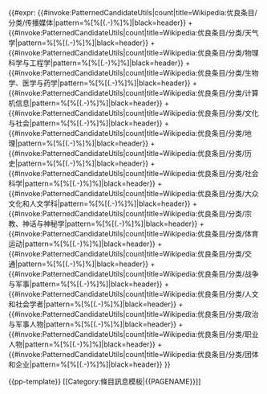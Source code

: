 {{#expr: {{#invoke:PatternedCandidateUtils|count|title=Wikipedia:优良条目/分类/传播媒体|pattern=%[%[(.-)%]%]|black=header}}
+{{#invoke:PatternedCandidateUtils|count|title=Wikipedia:优良条目/分类/天气学|pattern=%[%[(.-)%]%]|black=header}}
+{{#invoke:PatternedCandidateUtils|count|title=Wikipedia:优良条目/分类/物理科学与工程学|pattern=%[%[(.-)%]%]|black=header}}
+{{#invoke:PatternedCandidateUtils|count|title=Wikipedia:优良条目/分类/生物学、医学与药学|pattern=%[%[(.-)%]%]|black=header}}
+{{#invoke:PatternedCandidateUtils|count|title=Wikipedia:优良条目/分类/计算机信息|pattern=%[%[(.-)%]%]|black=header}}
+{{#invoke:PatternedCandidateUtils|count|title=Wikipedia:优良条目/分类/文化与社会|pattern=%[%[(.-)%]%]|black=header}}
+{{#invoke:PatternedCandidateUtils|count|title=Wikipedia:优良条目/分类/地理|pattern=%[%[(.-)%]%]|black=header}}
+{{#invoke:PatternedCandidateUtils|count|title=Wikipedia:优良条目/分类/历史|pattern=%[%[(.-)%]%]|black=header}}
+{{#invoke:PatternedCandidateUtils|count|title=Wikipedia:优良条目/分类/社会科学|pattern=%[%[(.-)%]%]|black=header}}
+{{#invoke:PatternedCandidateUtils|count|title=Wikipedia:优良条目/分类/大众文化和人文学科|pattern=%[%[(.-)%]%]|black=header}}
+{{#invoke:PatternedCandidateUtils|count|title=Wikipedia:优良条目/分类/宗教、神话与神秘学|pattern=%[%[(.-)%]%]|black=header}}
+{{#invoke:PatternedCandidateUtils|count|title=Wikipedia:优良条目/分类/体育运动|pattern=%[%[(.-)%]%]|black=header}}
+{{#invoke:PatternedCandidateUtils|count|title=Wikipedia:优良条目/分类/交通|pattern=%[%[(.-)%]%]|black=header}}
+{{#invoke:PatternedCandidateUtils|count|title=Wikipedia:优良条目/分类/战争与军事|pattern=%[%[(.-)%]%]|black=header}}
+{{#invoke:PatternedCandidateUtils|count|title=Wikipedia:优良条目/分类/人文和社会学者|pattern=%[%[(.-)%]%]|black=header}}
+{{#invoke:PatternedCandidateUtils|count|title=Wikipedia:优良条目/分类/政治与军事人物|pattern=%[%[(.-)%]%]|black=header}}
+{{#invoke:PatternedCandidateUtils|count|title=Wikipedia:优良条目/分类/职业人物|pattern=%[%[(.-)%]%]|black=header}}
+{{#invoke:PatternedCandidateUtils|count|title=Wikipedia:优良条目/分类/团体和企业|pattern=%[%[(.-)%]%]|black=header}}
}}<noinclude>
<!-- Do not use {{formatnum: }}! See [[維基百科:優良條目/header]] -->
{{pp-template}}
[[Category:條目訊息模板|{{PAGENAME}}]]
</noinclude><!--
请在下面的编辑摘要栏填写引起数字增减的条目-->